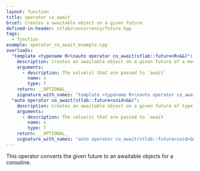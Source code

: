 ```yaml
---
layout: function
title: operator co_await
brief: Creates a awaitable object on a given future.
defined-in-header: stlab/concurrency/future.hpp
tags:
  - function
example: operator_co_await_example.cpp
overloads:
  "template <typename R>\nauto operator co_await(stlab::future<R>&&)":
    description: Creates an awaitable object on a given future of a move-only or copyable type R.
    arguments:
      - description: The value(s) that are passed to `await`
        name: x
        type: T
    return: __OPTIONAL__
    signature_with_names: "template <typename R>\nauto operator co_await(stlab::future<R>&& x)"
  "auto operator co_await(stlab::future<void>&&)":
    description: Creates an awaitable object on a given future of type void.
    arguments:
      - description: The value(s) that are passed to `await`
        name: x
        type: T
    return: __OPTIONAL__
    signature_with_names: "auto operator co_await(stlab::future<void>&& x)"
---
```

This operator converts the given future to an awaitable objects for a coroutine. 
